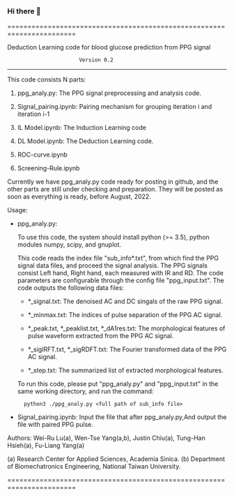 ### Hi there 👋
=======================================================================

Deduction Learning code for blood glucose prediction from PPG signal

                           Version 0.2
--------------------------------------------------------------------

This code consists N parts:

1. ppg_analy.py:
   The PPG signal preprocessing and analysis code.

2. Signal_pairing.ipynb:
   Pairing mechanism for grouping iteration i and iteration i-1

3. IL Model.ipynb:
   The Induction Learning code
   
4. DL Model.ipynb:
   The Deduction Learning code.

5. ROC-curve.ipynb

6. Screening-Rule.ipynb

Currently we have ppg_analy.py code ready for posting in github, and
the other parts are still under checking and preparation. They will
be posted as soon as everything is ready, before August, 2022.

Usage:

- ppg_analy.py:

  To use this code, the system should install python (>= 3.5), python
  modules numpy, scipy, and gnuplot.

  This code reads the index file "sub_info*.txt", from which find the
  PPG signal data files, and proceed the signal analysis. The PPG signals
  consist Left hand, Right hand, each measured with IR and RD. The code
  parameters are configurable through the config file "ppg_input.txt".
  The code outputs the following data files:

  - *_signal.txt:
    The denoised AC and DC singals of the raw PPG signal.

  - *_minmax.txt:
    The indices of pulse separation of the PPG AC signal.

  - *_peak.txt, *_peaklist.txt, *_dA1res.txt:
    The morphological features of pulse waveform extracted from the PPG
    AC signal.

  - *_sigIRFT.txt, *_sigRDFT.txt:
    The Fourier transformed data of the PPG AC signal.

  - *_step.txt:
    The summarized list of extracted morphological features.

  To run this code, please put "ppg_analy.py" and "ppg_input.txt" in the
  same working directory, and run the command:

        python3 ./ppg_analy.py <full path of sub_info file>

- Signal_pairing.ipynb:
  Input the file that after ppg_analy.py,And output the file with paired PPG pulse.


Authors:
   Wei-Ru Lu(a), Wen-Tse Yang(a,b), Justin Chiu(a), Tung-Han Hsieh(a),
   Fu-Liang Yang(a)

   (a) Research Center for Applied Sciences, Academia Sinica.
   (b) Department of Biomechatronics Engineering, National Taiwan University.

=======================================================================
